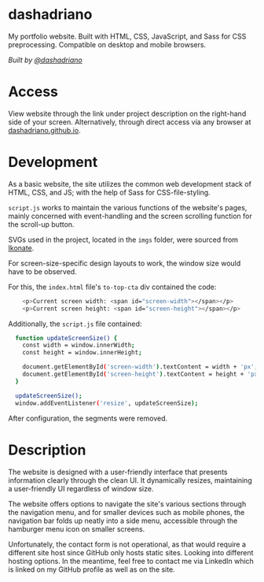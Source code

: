 # dashadriano
My portfolio website. Built with HTML, CSS, JavaScript, and Sass for CSS preprocessing. Compatible on desktop and mobile browsers. 

<em>Built by [@dashadriano](https://https://github.com/dashadriano)</em>

# Access
View website through the link under project description on the right-hand side of your screen. Alternatively, through direct access via any browser at [dashadriano.github.io](https://dashadriano.github.io).

# Development
As a basic website, the site utilizes the common web development stack of HTML, CSS, and JS; with the help of Sass for CSS-file-styling.

`script.js` works to maintain the various functions of the website's pages, mainly concerned with event-handling and the screen scrolling function for the scroll-up button.

SVGs used in the project, located in the `imgs` folder, were sourced from [Ikonate](https://ikonate.com).

For screen-size-specific design layouts to work, the window size would have to be observed. 

For this, the `index.html` file's `to-top-cta` div contained the code:

```bash
    <p>Current screen width: <span id="screen-width"></span></p>
    <p>Current screen height: <span id="screen-height"></span></p>
```
Additionally, the `script.js` file contained:

```bash
  function updateScreenSize() {
    const width = window.innerWidth;
    const height = window.innerHeight;

    document.getElementById('screen-width').textContent = width + 'px';
    document.getElementById('screen-height').textContent = height + 'px';
  }

  updateScreenSize();
  window.addEventListener('resize', updateScreenSize);
```

After configuration, the segments were removed.

# Description
The website is designed with a user-friendly interface that presents information clearly through the clean UI. It dynamically resizes, maintaining a user-friendly UI regardless of window size.

The website offers options to navigate the site's various sections through the navigation menu, and for smaller devices such as mobile phones, the navigation bar folds up neatly into a side menu, accessible through the hamburger menu icon on smaller screens.

Unfortunately, the contact form is not operational, as that would require a different site host since GitHub only hosts static sites. Looking into different hosting options. In the meantime, feel free to contact me via LinkedIn which is linked on my GitHub profile as well as on the site. 
